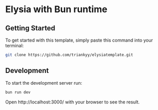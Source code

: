 # Elysia with Bun runtime

## Getting Started
To get started with this template, simply paste this command into your terminal:
```bash
git clone https://github.com/triankyy/elysiatemplate.git
```

## Development
To start the development server run:
```bash
bun run dev
```

Open http://localhost:3000/ with your browser to see the result.
